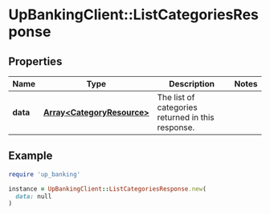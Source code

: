 # UpBankingClient::ListCategoriesResponse

## Properties

| Name | Type | Description | Notes |
| ---- | ---- | ----------- | ----- |
| **data** | [**Array&lt;CategoryResource&gt;**](CategoryResource.md) | The list of categories returned in this response.  |  |

## Example

```ruby
require 'up_banking'

instance = UpBankingClient::ListCategoriesResponse.new(
  data: null
)
```

